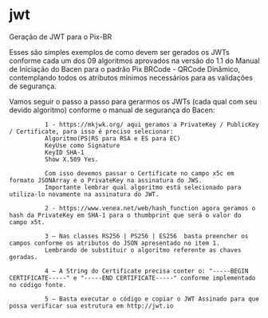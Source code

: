 # jwt
Geração de JWT para o Pix-BR

Esses são simples exemplos de como devem ser gerados os JWTs conforme cada um dos 09 algoritmos aprovados na versão do 1.1 do Manual de Iniciação do Bacen para o padrão Pix BRCode - QRCode Dinâmico, contemplando todos os atributos mínimos necessários para as validações de segurança.

Vamos seguir o passo a passo para gerarmos os JWTs (cada qual com seu devido algoritmo) conforme o manual de segurança do Bacen:

              1 - https://mkjwk.org/ aqui geramos a PrivateKey / PublicKey / Certificate, para isso é preciso selecionar:
              Algoritmo(PS|RS para RSA e ES para EC)
              KeyUse como Signature
              KeyID SHA-1
              Show X.509 Yes. 
              
              Com isso devemos passar o Certificate no campo x5c em formato JSONArray e o PrivateKey na assinatura do JWS.
              Importante lembrar qual algoritmo está selecionado para utiliza-lo novamente na assinatura do JWT.

              2 - https://www.venea.net/web/hash_function agora geramos o hash da PrivateKey em SHA-1 para o thumbprint que será o valor do campo x5t.

              3 – Nas classes RS256 | PS256 | ES256  basta preencher os campos conforme os atributos do JSON apresentado no item 1.
              Lembrando de substituir o algoritmo referente as chaves geradas.

              4 – A String do Certificate precisa conter o: "-----BEGIN CERTIFICATE-----" e "-----END CERTIFICATE-----" conforme implementado no código fonte.

              5 – Basta executar o código e copiar o JWT Assinado para que possa verificar sua estrutura em http://jwt.io  
